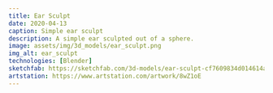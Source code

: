 ```yaml
---
title: Ear Sculpt
date: 2020-04-13
caption: Simple ear sculpt
description: A simple ear sculpted out of a sphere.
image: assets/img/3d_models/ear_sculpt.png
img_alt: ear_sculpt
technologies: [Blender]
sketchfab: https://sketchfab.com/3d-models/ear-sculpt-cf7609834d014614a85b3c795623eeb6
artstation: https://www.artstation.com/artwork/8wZ1oE
---
```

